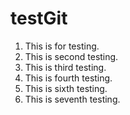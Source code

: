 # testGit

1. This is for testing.
2. This is second testing.
3. This is third testing.
4. This is fourth testing.
6. This is sixth testing.
7. This is seventh testing.